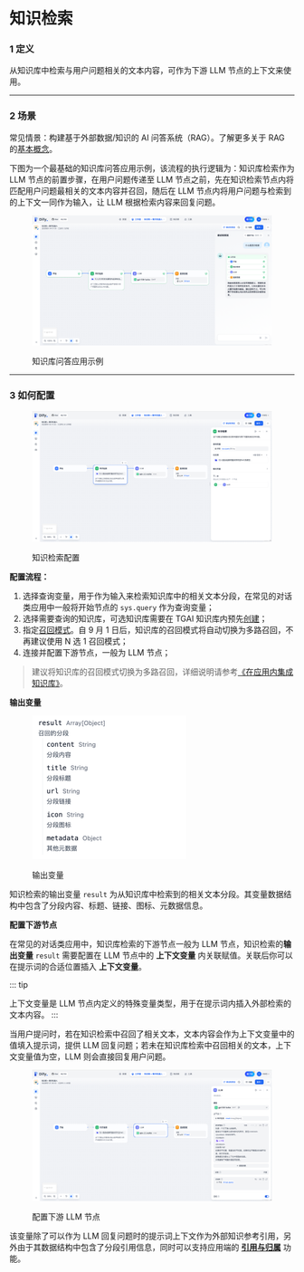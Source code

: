 # 知识检索

### 1 定义

从知识库中检索与用户问题相关的文本内容，可作为下游 LLM 节点的上下文来使用。

***

### 2 场景

常见情景：构建基于外部数据/知识的 AI 问答系统（RAG）。了解更多关于 RAG 的[基本概念](../../../learn-more/extended-reading/retrieval-augment/)。

下图为一个最基础的知识库问答应用示例，该流程的执行逻辑为：知识库检索作为 LLM 节点的前置步骤，在用户问题传递至 LLM 节点之前，先在知识检索节点内将匹配用户问题最相关的文本内容并召回，随后在 LLM 节点内将用户问题与检索到的上下文一同作为输入，让 LLM 根据检索内容来回复问题。

<figure><img src="../../../.gitbook/assets/image (193).png" alt=""><figcaption><p>知识库问答应用示例</p></figcaption></figure>

***

### 3 如何配置

<figure><img src="../../../.gitbook/assets/image (2) (1) (1) (1) (1) (1) (1) (1) (1).png" alt=""><figcaption><p>知识检索配置</p></figcaption></figure>

**配置流程：**

1. 选择查询变量，用于作为输入来检索知识库中的相关文本分段，在常见的对话类应用中一般将开始节点的 `sys.query` 作为查询变量；
2. 选择需要查询的知识库，可选知识库需要在 TGAI 知识库内预先[创建](../../knowledge-base/create-knowledge-and-upload-documents/#id-1-chuang-jian-zhi-shi-ku)；
3. 指定[召回模式](../../../learn-more/extended-reading/retrieval-augment/retrieval)。自 9 月 1 日后，知识库的召回模式将自动切换为多路召回，不再建议使用 N 选 1 召回模式；
4. 连接并配置下游节点，一般为 LLM 节点；

> 建议将知识库的召回模式切换为多路召回，详细说明请参考[《在应用内集成知识库》](https://docs.dify.ai/v/zh-hans/guides/knowledge-base/integrate-knowledge-within-application)。

**输出变量**

<figure><img src="../../../.gitbook/assets/image (199).png" alt="" width="272"><figcaption><p>输出变量</p></figcaption></figure>

知识检索的输出变量 `result` 为从知识库中检索到的相关文本分段。其变量数据结构中包含了分段内容、标题、链接、图标、元数据信息。

**配置下游节点**

在常见的对话类应用中，知识库检索的下游节点一般为 LLM 节点，知识检索的**输出变量** `result` 需要配置在 LLM 节点中的 **上下文变量** 内关联赋值。关联后你可以在提示词的合适位置插入 **上下文变量**。

::: tip

上下文变量是 LLM 节点内定义的特殊变量类型，用于在提示词内插入外部检索的文本内容。
:::

当用户提问时，若在知识检索中召回了相关文本，文本内容会作为上下文变量中的值填入提示词，提供 LLM 回复问题；若未在知识库检索中召回相关的文本，上下文变量值为空，LLM 则会直接回复用户问题。

<figure><img src="../../../.gitbook/assets/image (3) (1) (1) (1) (1) (1) (1) (1) (1).png" alt=""><figcaption><p>配置下游 LLM 节点</p></figcaption></figure>

该变量除了可以作为 LLM 回复问题时的提示词上下文作为外部知识参考引用，另外由于其数据结构中包含了分段引用信息，同时可以支持应用端的 [**引用与归属**](../../knowledge-base/retrieval-test-and-citation#id-2-yin-yong-yu-gui-shu) 功能。
